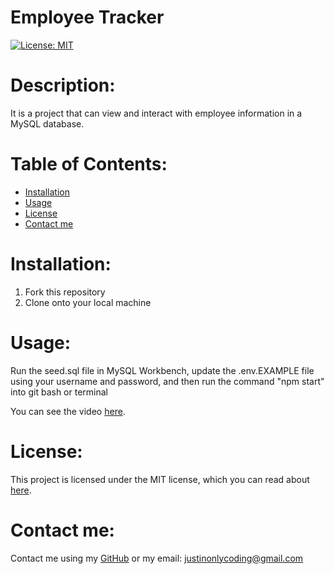 # Employee Tracker

[![License: MIT](https://img.shields.io/badge/License-MIT-yellow.svg)](https://opensource.org/licenses/MIT)

# Description:

It is a project that can view and interact with employee information in a MySQL database.

# Table of Contents:

- [Installation](#installation)
- [Usage](#usage)
- [License](#license)
- [Contact me](#contact-me)

# Installation:

1. Fork this repository
2. Clone onto your local machine

# Usage:

Run the seed.sql file in MySQL Workbench, update the .env.EXAMPLE file using your username and password, and then run the command "npm start" into git bash or terminal

You can see the video [here](https://www.youtube.com/watch?v=jdOm3jhv90Y).

# License:

This project is licensed under the MIT license, which you can read about [here](https://opensource.org/licenses/MIT).

# Contact me:

Contact me using my [GitHub](https://github.com/Justinean) or my email: justinonlycoding@gmail.com
